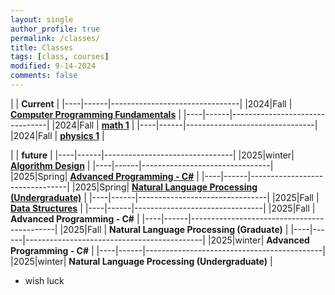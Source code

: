 ```yaml
---
layout: single
author_profile: true
permalink: /classes/
title: Classes
tags: [class, courses]
modified: 9-14-2024
comments: false
---
```



|           | **Current**                    |
|----|------|--------------------------------|
|2024|Fall  | **<a href="">Computer Programming Fundamentals</a>**         |
|----|------|--------------------------------|
|2024|Fall  | **<a href="/ds98/">math 1</a>** |
|----|------|--------------------------------|
|2024|Fall  | **<a href="">physics 1</a>** |


|           | **future**                       |
|----|------|--------------------------------|
|2025|winter| **<a href="/ad97/">Algorithm Design</a>**         |
|----|------|--------------------------------|
|2025|Spring| **<a href="/ap97/">Advanced Programming - C#</a>** |
|----|------|--------------------------------|
|2025|Spring| **<a href="/nlp97/">Natural Language Processing (Undergraduate)</a>** |
|----|------|--------------------------------|
|2025|Fall  | **<a href="/ds97/">Data Structures</a>**            |
|----|------|--------------------------------|
|2025|Fall  | **Advanced Programming - C#** |
|----|------|--------------------------------------------|
|2025|Fall  | **Natural Language Processing (Graduate)** |
|----|------|--------------------------------------------|
|2025|winter| **Advanced Programming - C#**             |
|----|------|--------------------------------------------|
|2025|winter| **Natural Language Processing (Undergraduate)** |

* wish luck
